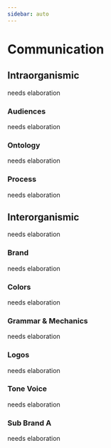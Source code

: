 ```yaml
---
sidebar: auto
---
```

# Communication

## Intraorganismic
needs elaboration

### Audiences
needs elaboration

### Ontology
needs elaboration

### Process
needs elaboration

## Interorganismic
needs elaboration

### Brand
needs elaboration

### Colors
needs elaboration

### Grammar & Mechanics
needs elaboration

### Logos
needs elaboration

### Tone Voice
needs elaboration

### Sub Brand A
needs elaboration
